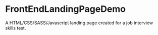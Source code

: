 # FrontEndLandingPageDemo

A HTML/CSS/SASS/Javascript landing page created for a job interview skills test.
